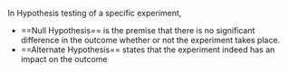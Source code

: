 In Hypothesis testing of a specific experiment, 
- ==Null Hypothesis== is the premise that there is no significant difference in the outcome whether or not the experiment takes place.
- ==Alternate Hypothesis== states that the experiment indeed has an impact on the outcome